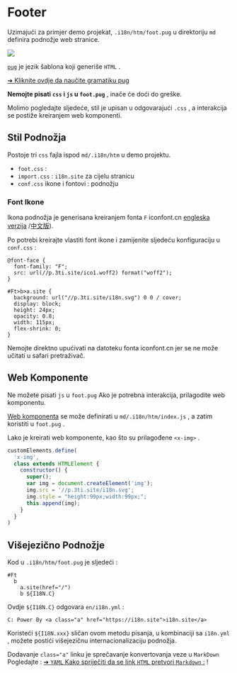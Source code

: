 # Footer

Uzimajući za primjer demo projekat, `.i18n/htm/foot.pug` u direktoriju `md` definira podnožje web stranice.

![](https://p.3ti.site/1721286077.avif)

[`pug`](https://pugjs.org) je jezik šablona koji generiše `HTML` .

[➔ Kliknite ovdje da naučite gramatiku pug](https://pugjs.org)

**Nemojte pisati `css` i `js` u `foot.pug`** , inače će doći do greške.

Molimo pogledajte sljedeće, stil je upisan u odgovarajući `.css` , a interakcija se postiže kreiranjem web komponenti.

## Stil Podnožja

Postoje tri `css` fajla ispod `md/.i18n/htm` u demo projektu.

* `foot.css` :
* `import.css` : `i18n.site` za cijelu stranicu
* `conf.css` ikone i fontovi : podnožju

### Font Ikone

Ikona podnožja je generisana kreiranjem fonta `F` iconfont.cn [engleska verzija](https://www.iconfont.cn/?lang=en-us) /[中文版](https://www.iconfont.cn/?lang=zh)).

Po potrebi kreirajte vlastiti font ikone i zamijenite sljedeću konfiguraciju u `conf.css` :

```
@font-face {
  font-family: "F";
  src: url(//p.3ti.site/ico1.woff2) format("woff2");
}

#Ft>b>a.site {
  background: url("//p.3ti.site/i18n.svg") 0 0 / cover;
  display: block;
  height: 24px;
  opacity: 0.8;
  width: 115px;
  flex-shrink: 0;
}
```

Nemojte direktno upućivati na datoteku fonta iconfont.cn jer se ne može učitati u safari pretraživač.

## Web Komponente

Ne možete pisati `js` u `foot.pug` Ako je potrebna interakcija, prilagodite web komponentu.

[Web komponenta](https://www.freecodecamp.org/news/build-your-first-web-component/) se može definirati u `md/.i18n/htm/index.js` , a zatim koristiti u `foot.pug` .

Lako je kreirati web komponente, kao što su prilagođene `<x-img>` .

```js
customElements.define(
  'x-img',
  class extends HTMLElement {
    constructor() {
      super();
      var img = document.createElement('img');
      img.src = '//p.3ti.site/i18n.svg';
      img.style = "height:99px;width:99px;";
      this.append(img);
    }
  }
)
```

## Višejezično Podnožje

Kod u `.i18n/htm/foot.pug` je sljedeći :

```
#Ft
  b
    a.site(href="/")
    b ${I18N.C}
```

Ovdje `${I18N.C}` odgovara `en/i18n.yml` :

```
C: Power By <a class="a" href="https://i18n.site">i18n.site</a>
```

Koristeći `${I18N.xxx}` sličan ovom metodu pisanja, u kombinaciji sa `i18n.yml` , možete postići višejezičnu internacionalizaciju podnožja.

Dodavanje `class="a"` linku je sprečavanje konvertovanja veze u `MarkDown` Pogledajte :
 [➔ `YAML` Kako spriječiti da se link `HTML` pretvori `Markdown` :](/i18/qa#H2) !